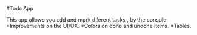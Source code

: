 
#Todo App


This app allows you add and mark diferent tasks , by the console. 
*Improvements on the UI/UX.
*Colors on done and undone items.
*Tables.


